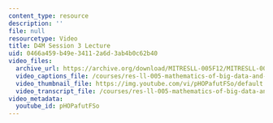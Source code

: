 ```yaml
---
content_type: resource
description: ''
file: null
resourcetype: Video
title: D4M Session 3 Lecture
uid: 0466a459-b49e-3411-2a6d-3ab4b0c62b40
video_files:
  archive_url: https://archive.org/download/MITRESLL-005F12/MITRESLL-005F12_L03_Lec_300k.mp4
  video_captions_file: /courses/res-ll-005-mathematics-of-big-data-and-machine-learning-january-iap-2020/035fcf59febd5483921eb144be091586_pHOPafutFSo.vtt
  video_thumbnail_file: https://img.youtube.com/vi/pHOPafutFSo/default.jpg
  video_transcript_file: /courses/res-ll-005-mathematics-of-big-data-and-machine-learning-january-iap-2020/9ea151356b373321a63f8a4fe4b8a21a_pHOPafutFSo.pdf
video_metadata:
  youtube_id: pHOPafutFSo
---
```

